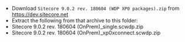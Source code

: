 * Download `Sitecore 9.0.2 rev. 180604 (WDP XP0 packages).zip` from https://dev.sitecore.net
* Extract the following from that archive to this folder:
 * Sitecore 9.0.2 rev. 180604 (OnPrem)_single.scwdp.zip
 * Sitecore 9.0.2 rev. 180604 (OnPrem)_xp0xconnect.scwdp.zip